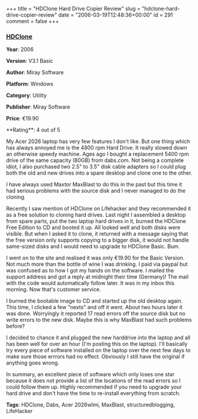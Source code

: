 +++
title = "HDClone Hard Drive Copier Review"
slug = "hdclone-hard-drive-copier-review"
date = "2006-03-19T12:48:36+00:00"
id = 291
comment = false
+++

  <div class='hreview'>   <div>     

### [HDClone](http://www.miray.de/products/sat.hdclone.html)

**Year**: 2006

**Version**: V3.1 Basic

**Author**: Miray Software

**Platform**: Windows

**Category**: Utility

**Publisher**: Miray Software

**Price**: €19.90
   </div>    <div>**Rating**: <span class="rating">4</span> out of 5<div class="sb-fullstar"> </div><div class="sb-fullstar"> </div><div class="sb-fullstar"> </div><div class="sb-fullstar"> </div><div class="sb-emptystar"> </div></div>    <div class='description'>

My Acer 2026 laptop has very few features I don't like. But one thing which has always annoyed me is the 4800 rpm Hard Drive. It really slowed down an otherwise speedy machine. Ages ago I bought a replacement 5400 rpm drive of the same capacity (80GB) from dabs.com. Not being a complete idiot, I also purchased two 2.5" to 3.5" disk cable adapters so I could plug both the old and new drives into a spare desktop and clone one to the other.

I have always used Maxtor MaxBlast to do this in the past but this time it had serious problems with the source disk and I never managed to do the cloning.

Recently I saw mention of HDClone on Lifehacker and they recommended it as a free solution to cloning hard drives. Last night I assembled a desktop from spare parts, put the two laptop hard drives in it, burned the HDClone Free Edition to CD and booted it up. All looked well and both disks were visible. But when I asked it to clone, it returned with a message saying that the free version only supports copying to a bigger disk, it would not handle same-sized disks and I would need to upgrade to HDClone Basic. Bum.

I went on to the site and realised it was only €19.90 for the Basic Version. Not much more than the bottle of wine I was drinking. I paid via paypal but was confused as to how I got my hands on the software. I mailed the support address and got a reply at midnight their time (Germany)! The mail with the code would automatically follow later. It was in my inbox this morning. Now that's customer service.

I burned the bootable image to CD and started up the old desktop again. This time, I clicked a few "nexts" and off it went. About two hours later it was done. Worryingly it reported 17 read errors off the source disk but no write errors to the new disk. Maybe this is why MaxBlast had such problems before? 

I decided to chance it and plugged the new harddrive into the laptop and all has been well for over an hour (I'm posting this on the laptop). I'll basically try every piece of software installed on the laptop over the next few days to make sure those errrors had no effect. Obviously I still have the original if anything goes wrong.

In summary, an excellent piece of software which only loses one star because it does not provide a list of the locations of the read errors so I could follow them up. Highly recommended if you need to upgrade your hard drive and don't have the time to re-install everything from scratch.
</div>   

**Tags**: HDClone, Dabs, Acer 2026wlmi, MaxBlast, structuredblogging, LifeHacker
  </div>
<script type="application/x-subnode; charset=utf-8">
       <!-- the following is structured blog data for machine readers. -->
       <subnode xmlns:data-view="http://www.w3.org/2003/g/data-view#" data-view:transformation="http://structuredblogging.org/subnode-to-rdf-interpreter.xsl" xmlns="http://www.structuredblogging.org/xmlns#subnode">
            <xml-structured-blog-entry xmlns="http://www.structuredblogging.org/xmlns">
              <generator id="wpsb-1" type="x-wpsb-post" version="1"/><review type="review/software"><subject name="HDClone" author="Miray Software" year="2006" price="€19.90" version="V3.1 Basic" platform="windows" category="utility" publisher="Miray Software" url="http://www.miray.de/products/sat.hdclone.html"/><rating max="5" min="0">4</rating><description>My Acer 2026 laptop has very few features I don't like. But one thing which has always annoyed me is the 4800 rpm Hard Drive. It really slowed down an otherwise speedy machine. Ages ago I bought a replacement 5400 rpm drive of the same capacity (80GB) from dabs.com. Not being a complete idiot, I also purchased two 2.5  to 3.5  disk cable adapters so I could plug both the old and new drives into a spare desktop and clone one to the other.

I have always used Maxtor MaxBlast to do this in the past but this time it had serious problems with the source disk and I never managed to do the cloning.

Recently I saw mention of HDClone on Lifehacker and they recommended it as a free solution to cloning hard drives. Last night I assembled a desktop from spare parts, put the two laptop hard drives in it, burned the HDClone Free Edition to CD and booted it up. All looked well and both disks were visible. But when I asked it to clone, it returned with a message saying that the free version only supports copying to a bigger disk, it would not handle same-sized disks and I would need to upgrade to HDClone Basic. Bum.

I went on to the site and realised it was only €19.90 for the Basic Version. Not much more than the bottle of wine I was drinking. I paid via paypal but was confused as to how I got my hands on the software. I mailed the support address and got a reply at midnight their time (Germany)! The mail with the code would automatically follow later. It was in my inbox this morning. Now that's customer service.

I burned the bootable image to CD and started up the old desktop again. This time, I clicked a few  nexts  and off it went. About two hours later it was done. Worryingly it reported 17 read errors off the source disk but no write errors to the new disk. Maybe this is why MaxBlast had such problems before? 

I decided to chance it and plugged the new harddrive into the laptop and all has been well for over an hour (I'm posting this on the laptop). I'll basically try every piece of software installed on the laptop over the next few days to make sure those errrors had no effect. Obviously I still have the original if anything goes wrong.

In summary, an excellent piece of software which only loses one star because it does not provide a list of the locations of the read errors so I could follow them up. Highly recommended if you need to upgrade your hard drive and don't have the time to re-install everything from scratch.</description><tags>HDClone, Dabs, Acer 2026wlmi, MaxBlast, structuredblogging, LifeHacker</tags></review>
            </xml-structured-blog-entry>
       </subnode>
       </script>
